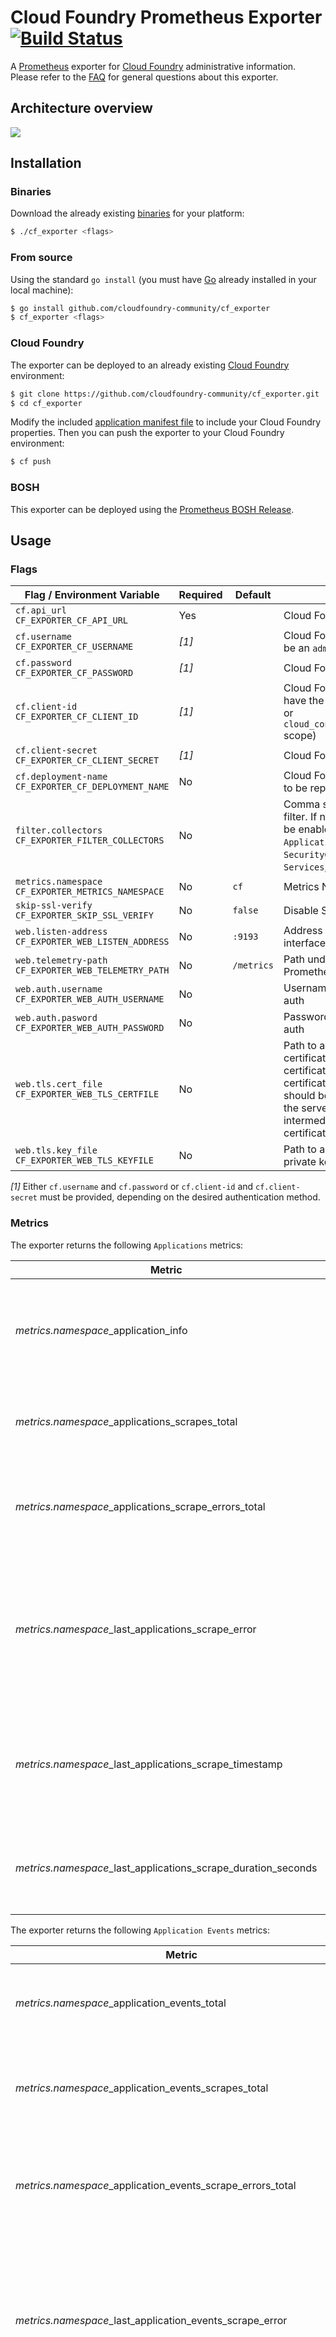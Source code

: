 # Cloud Foundry Prometheus Exporter [![Build Status](https://travis-ci.org/cloudfoundry-community/cf_exporter.png)](https://travis-ci.org/cloudfoundry-community/cf_exporter)

A [Prometheus][prometheus] exporter for [Cloud Foundry][cloudfoundry] administrative information. Please refer to the [FAQ][faq] for general questions about this exporter.

## Architecture overview

![](https://cdn.rawgit.com/cloudfoundry-community/cf_exporter/master/architecture/architecture.svg)

## Installation

### Binaries

Download the already existing [binaries][binaries] for your platform:

```bash
$ ./cf_exporter <flags>
```

### From source

Using the standard `go install` (you must have [Go][golang] already installed in your local machine):

```bash
$ go install github.com/cloudfoundry-community/cf_exporter
$ cf_exporter <flags>
```

### Cloud Foundry

The exporter can be deployed to an already existing [Cloud Foundry][cloudfoundry] environment:

```bash
$ git clone https://github.com/cloudfoundry-community/cf_exporter.git
$ cd cf_exporter
```

Modify the included [application manifest file][manifest] to include your Cloud Foundry properties. Then you can push the exporter to your Cloud Foundry environment:

```bash
$ cf push
```

### BOSH

This exporter can be deployed using the [Prometheus BOSH Release][prometheus-boshrelease].

## Usage

### Flags

| Flag / Environment Variable | Required | Default | Description |
| --------------------------- | -------- | ------- | ----------- |
| `cf.api_url`<br />`CF_EXPORTER_CF_API_URL` | Yes | | Cloud Foundry API URL |
| `cf.username`<br />`CF_EXPORTER_CF_USERNAME` | *[1]* | | Cloud Foundry Username (must be an `administrator` user) |
| `cf.password`<br />`CF_EXPORTER_CF_PASSWORD` | *[1]* | | Cloud Foundry Password |
| `cf.client-id`<br />`CF_EXPORTER_CF_CLIENT_ID` | *[1]* | | Cloud Foundry Client ID (must have the `cloud_controller.admin` or `cloud_controller.admin_read_only` scope) |
| `cf.client-secret`<br />`CF_EXPORTER_CF_CLIENT_SECRET` | *[1]* | | Cloud Foundry Client Secret |
| `cf.deployment-name`<br />`CF_EXPORTER_CF_DEPLOYMENT_NAME` | No | | Cloud Foundry Deployment Name to be reported as a metric label |
| `filter.collectors`<br />`CF_EXPORTER_FILTER_COLLECTORS` | No | | Comma separated collectors to filter. If not set, all collectors will be enabled (`Applications`, `ApplicationEvents`, `Organizations`, `SecurityGroups`, `ServiceInstances`, `Services`, `Spaces`, `Stacks`) |
| `metrics.namespace`<br />`CF_EXPORTER_METRICS_NAMESPACE` | No | `cf` | Metrics Namespace |
| `skip-ssl-verify`<br />`CF_EXPORTER_SKIP_SSL_VERIFY` | No | `false` | Disable SSL Verify |
| `web.listen-address`<br />`CF_EXPORTER_WEB_LISTEN_ADDRESS` | No | `:9193` | Address to listen on for web interface and telemetry |
| `web.telemetry-path`<br />`CF_EXPORTER_WEB_TELEMETRY_PATH` | No | `/metrics` | Path under which to expose Prometheus metrics |
| `web.auth.username`<br />`CF_EXPORTER_WEB_AUTH_USERNAME` | No | | Username for web interface basic auth |
| `web.auth.pasword`<br />`CF_EXPORTER_WEB_AUTH_PASSWORD` | No | | Password for web interface basic auth |
| `web.tls.cert_file`<br />`CF_EXPORTER_WEB_TLS_CERTFILE` | No | | Path to a file that contains the TLS certificate (PEM format). If the certificate is signed by a certificate authority, the file should be the concatenation of the server's certificate, any intermediates, and the CA's certificate |
| `web.tls.key_file`<br />`CF_EXPORTER_WEB_TLS_KEYFILE` | No | | Path to a file that contains the TLS private key (PEM format) |

*[1]* Either `cf.username` and `cf.password` or `cf.client-id` and `cf.client-secret` must be provided, depending on the desired authentication method.

### Metrics

The exporter returns the following `Applications` metrics:

| Metric | Description | Labels |
| ------ | ----------- | ------ |
| *metrics.namespace*_application_info | Labeled Cloud Foundry Application information with a constant `1` value | `deployment`, `application_id`, `application_name`, `space_id`, `space_name`, `organization_id`, `organization_name` |
| *metrics.namespace*_applications_scrapes_total | Total number of scrapes for Cloud Foundry Applications | `deployment` |
| *metrics.namespace*_applications_scrape_errors_total | Total number of scrape errors of Cloud Foundry Applications | `deployment` |
| *metrics.namespace*_last_applications_scrape_error | Whether the last scrape of Applications metrics from Cloud Foundry resulted in an error (`1` for error, `0` for success) | `deployment` |
| *metrics.namespace*_last_applications_scrape_timestamp | Number of seconds since 1970 since last scrape of Applications metrics from Cloud Foundry | `deployment` |
| *metrics.namespace*_last_applications_scrape_duration_seconds | Duration of the last scrape of Applications metrics from Cloud Foundry | `deployment` |

The exporter returns the following `Application Events` metrics:

| Metric | Description | Labels |
| ------ | ----------- | ------ |
| *metrics.namespace*_application_events_total | Total number of Cloud Foundry Application Events | `deployment`, `application_id`, `event_type` |
| *metrics.namespace*_application_events_scrapes_total | Total number of scrapes for Cloud Foundry Application Events | `deployment` |
| *metrics.namespace*_application_events_scrape_errors_total | Total number of scrape errors of Cloud Foundry Application Events | `deployment` |
| *metrics.namespace*_last_application_events_scrape_error | Whether the last scrape of Application Events metrics from Cloud Foundry resulted in an error (`1` for error, `0` for success) | `deployment` |
| *metrics.namespace*_last_application_events_scrape_timestamp | Number of seconds since 1970 since last scrape of Application Events metrics from Cloud Foundry | `deployment` |
| *metrics.namespace*_last_application_events_scrape_duration_seconds | Duration of the last scrape of Application Events metrics from Cloud Foundry | `deployment` |

The exporter returns the following `Organizations` metrics:

| Metric | Description | Labels |
| ------ | ----------- | ------ |
| *metrics.namespace*_organization_info | Labeled Cloud Foundry Organization information with a constant `1` value | `deployment`, `organization_id`, `organization_name` |
| *metrics.namespace*_organization_non_basic_services_allowed | A Cloud Foundry Organization can provision instances of paid service plans? (`1` for `true`, `0` for `false`) | `deployment`, `organization_id`, `organization_name` |
| *metrics.namespace*_organization_instance_memory_mb_limit | Maximum amount of memory (Mb) an application instance can have in a Cloud Foundry Organization | `deployment`, `organization_id`, `organization_name` |
| *metrics.namespace*_organization_total_app_instances_quota | Total number of application instances that may be created in a Cloud Foundry Organization | `deployment`, `organization_id`, `organization_name` |
| *metrics.namespace*_organization_total_app_tasks_quota | Total number of application tasks that may be created in a Cloud Foundry Organization | `deployment`, `organization_id`, `organization_name` |
| *metrics.namespace*_organization_total_memory_mb_quota | Total amount of memory (Mb) a Cloud Foundry Organization can have | `deployment`, `organization_id`, `organization_name` |
| *metrics.namespace*_organization_total_private_domains_quota | Total number of private domains that may be created in a Cloud Foundry Organization | `deployment`, `organization_id`, `organization_name` |
| *metrics.namespace*_organization_total_reserved_route_ports_quota | Total number of routes that may be created with reserved ports in a Cloud Foundry Organization | `deployment`, `organization_id`, `organization_name` |
| *metrics.namespace*_organization_total_routes_quota | Total number of routes that may be created in a Cloud Foundry Organization | `deployment`, `organization_id`, `organization_name` |
| *metrics.namespace*_organization_total_service_keys_quota | Total number of service keys that may be created in a Cloud Foundry Organization | `deployment`, `organization_id`, `organization_name` |
| *metrics.namespace*_organization_total_services_quota | Total number of service instances that may be created in a Cloud Foundry Organization | `deployment`, `organization_id`, `organization_name` |
| *metrics.namespace*_organizations_scrapes_total | Total number of scrapes for Cloud Foundry Organizations | `deployment` |
| *metrics.namespace*_organizations_scrape_errors_total | Total number of scrape errors of Cloud Foundry Organizations | `deployment` |
| *metrics.namespace*_last_organizations_scrape_error | Whether the last scrape of Organizations metrics from Cloud Foundry resulted in an error (`1` for error, `0` for success) | `deployment` |
| *metrics.namespace*_last_organizations_scrape_timestamp | Number of seconds since 1970 since last scrape of Organizations metrics from Cloud Foundry | `deployment` |
| *metrics.namespace*_last_organizations_scrape_duration_seconds | Duration of the last scrape of Organizations metrics from Cloud Foundry | `deployment` |

The exporter returns the following `Security Groups` metrics:

| Metric | Description | Labels |
| ------ | ----------- | ------ |
| *metrics.namespace*_security_group_info | Labeled Cloud Foundry Security Group information with a constant `1` value | `deployment`, `security_group_id`, `security_group_name` |
| *metrics.namespace*_security_groups_scrapes_total | Total number of scrapes for Cloud Foundry Security Groups | `deployment` |
| *metrics.namespace*_security_groups_scrape_errors_total | Total number of scrape errors of Cloud Foundry Security Groups | `deployment` |
| *metrics.namespace*_last_security_groups_scrape_error | Whether the last scrape of Security Groups metrics from Cloud Foundry resulted in an error (`1` for error, `0` for success) | `deployment` |
| *metrics.namespace*_last_security_groups_scrape_timestamp | Number of seconds since 1970 since last scrape of Security Groups metrics from Cloud Foundry | `deployment` |
| *metrics.namespace*_last_security_groups_scrape_duration_seconds | Duration of the last scrape of Security Groups metrics from Cloud Foundry | `deployment` |

The exporter returns the following `Services` metrics:

| Metric | Description | Labels |
| ------ | ----------- | ------ |
| *metrics.namespace*_service_info | Labeled Cloud Foundry Service information with a constant `1` value | `deployment`, `service_id`, `service_label` |
| *metrics.namespace*_services_scrapes_total | Total number of scrapes for Cloud Foundry Services | `deployment` |
| *metrics.namespace*_services_scrape_errors_total | Total number of scrape errors of Cloud Foundry Services | `deployment` |
| *metrics.namespace*_last_services_scrape_error | Whether the last scrape of Services metrics from Cloud Foundry resulted in an error (`1` for error, `0` for success) | `deployment` |
| *metrics.namespace*_last_services_scrape_timestamp | Number of seconds since 1970 since last scrape of Services metrics from Cloud Foundry | `deployment` |
| *metrics.namespace*_last_services_scrape_duration_seconds | Duration of the last scrape of Services metrics from Cloud Foundry | `deployment` |

The exporter returns the following `Service Instances` metrics:

| Metric | Description | Labels |
| ------ | ----------- | ------ |
| *metrics.namespace*_service_instance_info | Labeled Cloud Foundry Service Instance information with a constant `1` value | `deployment`, `service_instance_id`, `service_instance_name`, `service_plan_id`, `space_id`, `type` |
| *metrics.namespace*_service_instances_scrapes_total | Total number of scrapes for Cloud Foundry Service Instances | `deployment` |
| *metrics.namespace*_service_instances_scrape_errors_total | Total number of scrape errors of Cloud Foundry Service Instances | `deployment` |
| *metrics.namespace*_last_service_instances_scrape_error | Whether the last scrape of Service Instances metrics from Cloud Foundry resulted in an error (`1` for error, `0` for success) | `deployment` |
| *metrics.namespace*_last_service_instances_scrape_timestamp | Number of seconds since 1970 since last scrape of Service Instances metrics from Cloud Foundry | `deployment` |
| *metrics.namespace*_last_service_instances_scrape_duration_seconds | Duration of the last scrape of Service Instances metrics from Cloud Foundry | `deployment` |

The exporter returns the following `Spaces` metrics:

| Metric | Description | Labels |
| ------ | ----------- | ------ |
| *metrics.namespace*_space_info | Labeled Cloud Foundry Space information with a constant `1` value | `deployment`, `space_id`, `space_name` |
| *metrics.namespace*_space_non_basic_services_allowed | A Cloud Foundry Space can provision instances of paid service plans? (`1` for `true`, `0` for `false`) | `deployment`, `space_id`, `space_name` |
| *metrics.namespace*_space_instance_memory_mb_limit | Maximum amount of memory (Mb) an application instance can have in a Cloud Foundry Space | `deployment`, `space_id`, `space_name` |
| *metrics.namespace*_space_total_app_instances_quota | Total number of application instances that may be created in a Cloud Foundry Space | `deployment`, `space_id`, `space_name` |
| *metrics.namespace*_space_total_app_tasks_quota | Total number of application tasks that may be created in a Cloud Foundry Space | `deployment`, `space_id`, `space_name` |
| *metrics.namespace*_space_total_memory_mb_quota | Total amount of memory (Mb) a Cloud Foundry Space can have | `deployment`, `space_id`, `space_name` |
| *metrics.namespace*_space_total_reserved_route_ports_quota | Total number of routes that may be created with reserved ports in a Cloud Foundry Space | `deployment`, `space_id`, `space_name` |
| *metrics.namespace*_space_total_routes_quota | Total number of routes that may be created in a Cloud Foundry Space | `deployment`, `space_id`, `space_name` |
| *metrics.namespace*_space_total_service_keys_quota | Total number of service keys that may be created in a Cloud Foundry Space | `deployment`, `space_id`, `space_name` |
| *metrics.namespace*_space_total_services_quota | Total number of service instances that may be created in a Cloud Foundry Space | `deployment`, `space_id`, `space_name` |
| *metrics.namespace*_spaces_scrapes_total | Total number of scrapes for Cloud Foundry Spaces | `deployment` |
| *metrics.namespace*_spaces_scrape_errors_total | Total number of scrape errors of Cloud Foundry Spaces | `deployment` |
| *metrics.namespace*_last_spaces_scrape_error | Whether the last scrape of Spaces metrics from Cloud Foundry resulted in an error (`1` for error, `0` for success) | `deployment` |
| *metrics.namespace*_last_spaces_scrape_timestamp | Number of seconds since 1970 since last scrape of Spaces metrics from Cloud Foundry | `deployment` |
| *metrics.namespace*_last_spaces_scrape_duration_seconds | Duration of the last scrape of Spaces metrics from Cloud Foundry | `deployment` |

The exporter returns the following `Stacks` metrics:

| Metric | Description | Labels |
| ------ | ----------- | ------ |
| *metrics.namespace*_stack_info | Labeled Cloud Foundry Stack information with a constant `1` value | `deployment`, `stack_id`, `stack_name` |
| *metrics.namespace*_stacks_scrapes_total | Total number of scrapes for Cloud Foundry Stacks | `deployment` |
| *metrics.namespace*_stacks_scrape_errors_total | Total number of scrape errors of Cloud Foundry Stacks | `deployment` |
| *metrics.namespace*_last_stacks_scrape_error | Whether the last scrape of Stacks metrics from Cloud Foundry resulted in an error (`1` for error, `0` for success) | `deployment` |
| *metrics.namespace*_last_stackss_scrape_timestamp | Number of seconds since 1970 since last scrape of Stacks metrics from Cloud Foundry | `deployment` |
| *metrics.namespace*_last_stackss_scrape_duration_seconds | Duration of the last scrape of Stacks metrics from Cloud Foundry | `deployment` |

## Acknowledgements

Thanks to [Michal Kuratczyk][mkuratczyk] who has also been working on a [cccf_exporter][cccf_exporter].

## Contributing

Refer to the [contributing guidelines][contributing].

## License

Apache License 2.0, see [LICENSE][license].

[binaries]: https://github.com/cloudfoundry-community/cf_exporter/releases
[cccf_exporter]: https://github.com/mkuratczyk/cfcc_exporter
[cloudfoundry]: https://www.cloudfoundry.org/
[contributing]: https://github.com/cloudfoundry-community/cf_exporter/blob/master/CONTRIBUTING.md
[faq]: https://github.com/cloudfoundry-community/cf_exporter/blob/master/FAQ.md
[golang]: https://golang.org/
[license]: https://github.com/cloudfoundry-community/cf_exporter/blob/master/LICENSE
[manifest]: https://github.com/cloudfoundry-community/cf_exporter/blob/master/manifest.yml
[mkuratczyk]: https://github.com/mkuratczyk
[prometheus]: https://prometheus.io/
[prometheus-boshrelease]: https://github.com/cloudfoundry-community/prometheus-boshrelease
